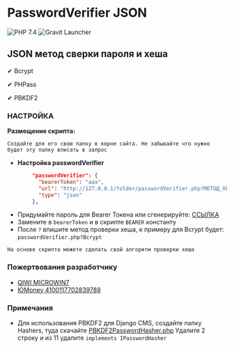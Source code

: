 # PasswordVerifier JSON

![PHP 7.4](https://img.shields.io/badge/PHP-7.4-blue)
![Gravit Launcher](https://img.shields.io/badge/Gravit%20Launcher-5.2.11+-brightgreen)

## JSON метод сверки пароля и хеша

✔ Bcrypt

✔ PHPass

✔ PBKDF2

### НАСТРОЙКА
**Размещение скрипта:**

`Создайте для его свою папку в корне сайта. Не забывайте что нужно будет эту папку вписать в запрос`

- **Настройка passwordVerifier**

```json
        "passwordVerifier": {
          "bearerToken": "aaa",
          "url": "http://127.0.0.1/folder/passwordVerifier.php?МЕТОД_ХЕШИРОВАНИЯ",
          "type": "json"
        },
```
- Придумайте пароль для Bearer Токена или сгенерируйте: [ССЫЛКА](http://www.onlinepasswordgenerator.ru/)
- Замените в `bearerToken` и в скрипте `BEARER` константу
- После `?` впишите метод проверки хеша, к примеру для Bcrypt будет: `passwordVerifier.php?Bcrypt`

`На основе скрипта можете сделать свой алгоритм проверки хеша`

### Пожертвования разработчику
- [QIWI MICROWIN7](https://qiwi.com/n/microwin7)
- [ЮMoney 4100117702839788](https://yoomoney.ru/to/4100117702839788)

### Примечания
- Для использования PBKDF2 для Django CMS, создайте папку Hashers, туда скачайте [PBKDF2PasswordHasher.php](https://github.com/rukzuk/rukzuk/blob/master/app/server/library/Cms/Access/Hashers/PBKDF2PasswordHasher.php)
Удалите 2 строку и из 11 удалите `implements IPasswordHasher`
